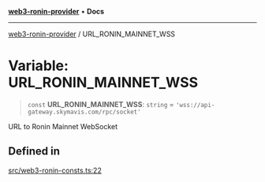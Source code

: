 [**web3-ronin-provider**](../README.md) • **Docs**

***

[web3-ronin-provider](../globals.md) / URL\_RONIN\_MAINNET\_WSS

# Variable: URL\_RONIN\_MAINNET\_WSS

> `const` **URL\_RONIN\_MAINNET\_WSS**: `string` = `'wss://api-gateway.skymavis.com/rpc/socket'`

URL to Ronin Mainnet WebSocket

## Defined in

[src/web3-ronin-consts.ts:22](https://github.com/chuacw/web3-ronin-provider/blob/a0101c455e71e221c1f508afff12749e77bf1fd8/src/web3-ronin-consts.ts#L22)
